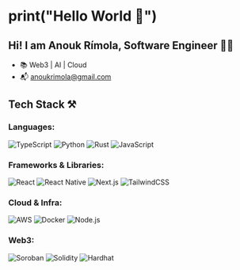 # print("Hello World 👋")

## Hi! I am Anouk Rímola, Software Engineer 👩‍💻

* 📚 Web3 | AI | Cloud  
* 📬 anoukrimola@gmail.com


## Tech Stack ⚒️

### Languages:  
<img alt="TypeScript" src="https://img.shields.io/badge/TypeScript-007ACC?style=for-the-badge&logo=typescript&logoColor=white"> <img alt="Python" src="https://img.shields.io/badge/Python-3776AB?style=for-the-badge&logo=python&logoColor=white"> <img alt="Rust" src="https://img.shields.io/badge/Rust-000000?style=for-the-badge&logo=rust&logoColor=white"> <img alt="JavaScript" src="https://img.shields.io/badge/JavaScript-F7DF1E?style=for-the-badge&logo=javascript&logoColor=black">

### Frameworks & Libraries:  
<img alt="React" src="https://img.shields.io/badge/React-20232A?style=for-the-badge&logo=react&logoColor=61DAFB"> <img alt="React Native" src="https://img.shields.io/badge/React_Native-20232A?style=for-the-badge&logo=react&logoColor=61DAFB"> <img alt="Next.js" src="https://img.shields.io/badge/Next.js-000000?style=for-the-badge&logo=next.js&logoColor=white"> <img alt="TailwindCSS" src="https://img.shields.io/badge/Tailwind_CSS-38B2AC?style=for-the-badge&logo=tailwind-css&logoColor=white">

### Cloud & Infra:  
<img alt="AWS" src="https://img.shields.io/badge/AWS-232F3E?style=for-the-badge&logo=amazon-aws&logoColor=white"> <img alt="Docker" src="https://img.shields.io/badge/Docker-2496ED?style=for-the-badge&logo=docker&logoColor=white"> <img alt="Node.js" src="https://img.shields.io/badge/Node.js-339933?style=for-the-badge&logo=node.js&logoColor=white">

### Web3:  
<img alt="Soroban" src="https://img.shields.io/badge/Soroban-FFD700?style=for-the-badge&logo=stellar&logoColor=black"> <img alt="Solidity" src="https://img.shields.io/badge/Solidity-363636?style=for-the-badge&logo=solidity&logoColor=white"> <img alt="Hardhat" src="https://img.shields.io/badge/Hardhat-FCC436?style=for-the-badge&logo=ethereum&logoColor=black">





     


